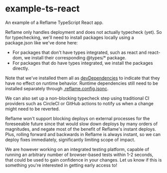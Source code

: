 # example-ts-react

An example of a Reflame TypeScript React app.

Reflame only handles deployment and does not actually typecheck (yet). So for typechecking, we'll need to install packages locally using a package.json like we've done here: 

- For packages that don't have types integrated, such as react and react-dom, we install their corresponding @types/* package.
- For packages that do have types integrated, we install the packages directly.
  
Note that we've installed them all as [devDependencies](https://github.com/reflame/example-ts-react/blob/d76b09588b7016ba6ceea1105f9a9821d736badc/package.json#L17) to indicate that they have no effect on runtime behavior. Runtime dependencies still need to be installed separately through [.reflame.config.jsonc](https://github.com/reflame/example-ts-react/blob/main/.reflame.config.jsonc). 

We can also set up a non-blocking typecheck step using traditional CI providers such as CircleCI or GitHub actions to notify us when a change might need to be reverted. 

Reflame won't support blocking deploys on external processes for the foreseeable future since that would slow down deploys by many orders of magnitudes, and negate most of the benefit of Reflame's instant deploys. Plus, rolling forward and backwards in Reflame is always instant, so we can deploy fixes immediately, significantly limiting scope of impact.

We are however working on an integrated testing platform, capable of running an arbitrary number of browser-based tests within 1-2 seconds, that could be used to gain confidence in your changes. Let us know if this is something you're interested in getting early access to!
